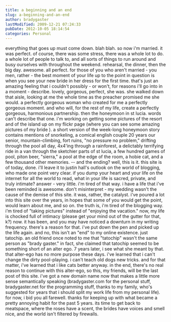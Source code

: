 ```yaml
---
title: a beginning and an end
slug: a-beginning-and-an-end
author: bradygaster
lastModified: 2009-12-21 07:24:33
pubDate: 2012-10-05 18:14:54
categories: Personal
---
```


everything that goes up must come down. blah blah. so now i&apos;m married. it was perfect. of course, there was some stress, there was a whole lot to do. a whole lot of people to talk to, and all sorts of things to run around and busy ourselves with throughout
the weekend. rehearsal, the dinner, then the big day. awesome. all perfect. for those of you who aren&apos;t married - you men, rather - the best moment of your life up to the point in question is when you see your new bride in her dress for the first time.
that&apos;s just an amazing feeling that i couldn&apos;t possibly - or won&apos;t, for reasons i&apos;ll go into in a moment - describe. lovely, gorgeous, perfect, she was. she walked down that aisle, looking at me the whole time as the preacher promised me she would. a
perfectly gorgeous woman who created for me a perfectly gorgeous moment. and who will, for the rest of my life, create a perfectly gorgeous, harmonious partnership. then the honeymoon in st lucia. words can&apos;t describe that one. i&apos;m working on getting
some pictures of the resort and of the island up on my flickr page (where you can see
<a>some amazing pictures of my bride</a> ). a short version of the week-long honeymoon story contains mentions of snorkeling, a comical english couple 20 years our senior, mountain-climbing, fort ruins, &quot;no pressure no problem,&quot; drifting through the pool
all day, 4x4&apos;ing through a rainforest, a delictably terrifying ride in a van through the sketchier parts of st lucia, a few hundred games of pool, piton beer, &quot;sierra,&quot; a pool at the edge of the room, a hobie cat, and a few thousand other memories. --
and the ending? well, this is it. this site is of today, done. i&apos;ll leave it to justin hall&apos;s outlook on the world of blogging, who made one point very clear. if you dump your heart and your life on the internet for all the world to read, what in your
life is sacred, private, and truly intimate? answer - very little. i&apos;m tired of that way. i have a life that i&apos;ve been reminded is awesome. don&apos;t misinterpret - my wedding wasn&apos;t the cause of the demise of this site. it was, rather, the catalyst. i&apos;ve
poured a lot into this site over the years, in hopes that some of you would get the point, would learn about me, and so on. the truth is, i&apos;m tired of the blogging way. i&apos;m tired of &quot;taking pictures&quot; instead of &quot;enjoying the vacation.&quot; now, my life is
chocked full of intimacy (please get your mind out of the gutter for that, k?) now. it has been, and you may have noticed a downturn in my writing frequency. there&apos;s a reason for that. i&apos;ve put down the pen and picked up the life again. and no, this isn&apos;t
an &quot;end&quot; to my online existence. just tatochip. an old friend once noted to me that &quot;tatochip&quot; wasn&apos;t the same person as &quot;brady gaster.&quot; in fact, she claimed that tatochip seemed to be something short of an alter ego. 7 years later, i see what she meant
by that. that alter-ego has no more purpose these days. i&apos;ve learned that i can&apos;t change the dirty pool-playing. i can&apos;t teach old dogs new tricks. and for that matter, i&apos;ve learned that i like cats better anyway. in the end, there&apos;s no real reason to
continue with this alter-ego, so this, my friends, will be the last post of this site. i&apos;ve got a new domain name now that makes a little more sense semantically speaking (bradygaster.com for the personal stuff, bradygaster.net for the programming stuff,
thanks to my family, who&apos;s suggested for years that i should split my work life from my personal life). for now, i bid you all farewell. thanks for keeping up with what became a pretty annoying habit for the past 5 years. its time to get back to meatspace,
where the roses have a scent, the brides have voices and smell nice, and the world isn&apos;t filtered by firewalls.
